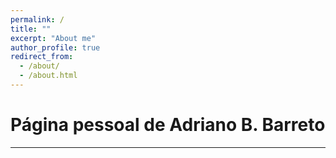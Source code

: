 ```yaml
---
permalink: /
title: ""
excerpt: "About me"
author_profile: true
redirect_from: 
  - /about/
  - /about.html
---
```


Página pessoal de Adriano B. Barreto
====================================
******

